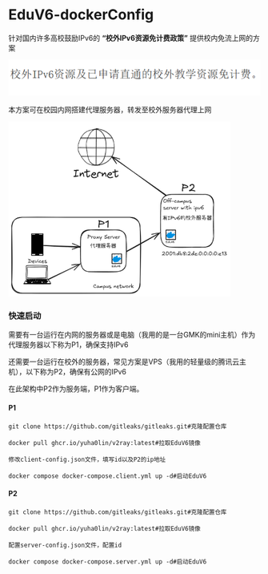 # EduV6-dockerConfig
针对国内许多高校鼓励IPv6的 **“校外IPv6资源免计费政策”** 提供校内免流上网的方案

![某高校网信办计费政策](./img/某高校网信办计费政策.png)

本方案可在校园内网搭建代理服务器，转发至校外服务器代理上网

<img src="./img/Architecture.png" alt="Architecture" style="zoom: 67%;" />

### 快速启动

[^注]: 出于习惯，此处一律推荐Docker启动，因此P1、P2上都需要安装Docker

需要有一台运行在内网的服务器或是电脑（我用的是一台GMK的mini主机）作为代理服务器以下称为P1，确保支持IPv6

还需要一台运行在校外的服务器，常见方案是VPS（我用的轻量级的腾讯云主机），以下称为P2，确保有公网的IPv6

在此架构中P2作为服务端，P1作为客户端。

#### P1

```shell
git clone https://github.com/gitleaks/gitleaks.git#克隆配置仓库

docker pull ghcr.io/yuha0lin/v2ray:latest#拉取EduV6镜像

修改client-config.json文件，填写id以及P2的ip地址

docker compose docker-compose.client.yml up -d#启动EduV6
```

#### P2

```shell
git clone https://github.com/gitleaks/gitleaks.git#克隆配置仓库

docker pull ghcr.io/yuha0lin/v2ray:latest#拉取EduV6镜像

配置server-config.json文件，配置id

docker compose docker-compose.server.yml up -d#启动EduV6
```

